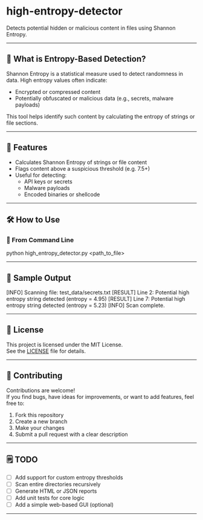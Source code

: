 # high-entropy-detector

Detects potential hidden or malicious content in files using Shannon Entropy.

---

## 📌 What is Entropy-Based Detection?

Shannon Entropy is a statistical measure used to detect randomness in data. High entropy values often indicate:

- Encrypted or compressed content  
- Potentially obfuscated or malicious data (e.g., secrets, malware payloads)

This tool helps identify such content by calculating the entropy of strings or file sections.

---

## 🚀 Features

- Calculates Shannon Entropy of strings or file content  
- Flags content above a suspicious threshold (e.g. 7.5+)  
- Useful for detecting:
  - API keys or secrets  
  - Malware payloads  
  - Encoded binaries or shellcode  

---

## 🛠️ How to Use



### 🔹 From Command Line


python high_entropy_detector.py <path_to_file>

---

## 🧪 Sample Output

[INFO] Scanning file: test_data/secrets.txt
[RESULT] Line 2: Potential high entropy string detected (entropy = 4.95)
[RESULT] Line 7: Potential high entropy string detected (entropy = 5.23)
[INFO] Scan complete.

---

## 📄 License

This project is licensed under the MIT License.  
See the [LICENSE](LICENSE) file for details.

---

## 🤝 Contributing

Contributions are welcome!  
If you find bugs, have ideas for improvements, or want to add features, feel free to:

1. Fork this repository
2. Create a new branch
3. Make your changes
4. Submit a pull request with a clear description

---

## 🗒️ TODO

- [ ] Add support for custom entropy thresholds
- [ ] Scan entire directories recursively
- [ ] Generate HTML or JSON reports
- [ ] Add unit tests for core logic
- [ ] Add a simple web-based GUI (optional)

---


